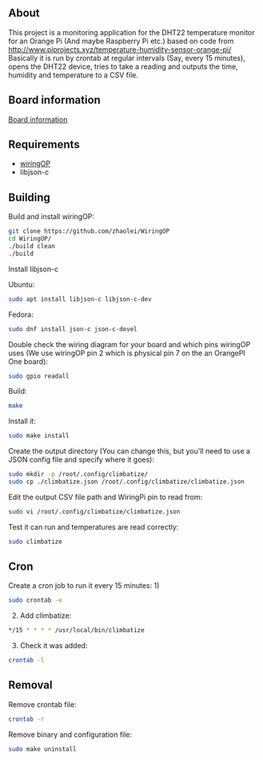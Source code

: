## About

This project is a monitoring application for the DHT22 temperature monitor for an Orange Pi (And maybe Raspberry Pi etc.) based on code from http://www.piprojects.xyz/temperature-humidity-sensor-orange-pi/  
Basically it is run by crontab at regular intervals (Say, every 15 minutes), opens the DHT22 device, tries to take a reading and outputs the time, humidity and temperature to a CSV file.

## Board information

[Board information](doc/board.md)

## Requirements

- [wiringOP](https://github.com/zhaolei/WiringOP)
- libjson-c

## Building

Build and install wiringOP:
```bash
git clone https://github.com/zhaolei/WiringOP
cd WiringOP/
./build clean
./build
```

Install libjson-c

Ubuntu:
```bash
sudo apt install libjson-c libjson-c-dev
```

Fedora:
```bash
sudo dnf install json-c json-c-devel
```

Double check the wiring diagram for your board and which pins wiringOP uses (We use wiringOP pin 2 which is physical pin 7 on the an OrangePI One board):
```bash
sudo gpio readall
```

Build:
```bash
make
```

Install it:
```bash
sudo make install
```

Create the output directory (You can change this, but you'll need to use a JSON config file and specify where it goes):
```bash
sudo mkdir -p /root/.config/climbatize/
sudo cp ./climbatize.json /root/.config/climbatize/climbatize.json
```

Edit the output CSV file path and WiringPi pin to read from:
```bash
sudo vi /root/.config/climbatize/climbatize.json
```

Test it can run and temperatures are read correctly:
```bash
sudo climbatize
```

## Cron

Create a cron job to run it every 15 minutes:
1) 
```bash
sudo crontab -e
```
2) Add climbatize:
```bash
*/15 * * * * /usr/local/bin/climbatize
```
3) Check it was added:
```bash
crontab -l
```

## Removal

Remove crontab file:
```bash
crontab -r
```

Remove binary and configuration file:
```bash
sudo make uninstall
```
